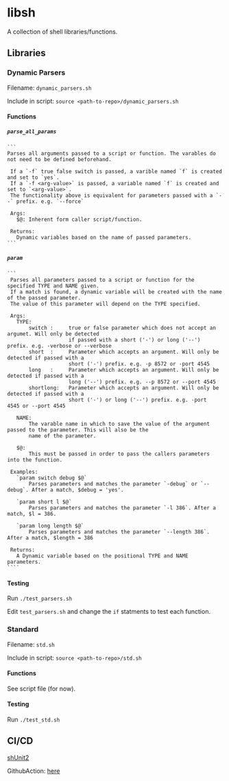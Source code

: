 # libsh
A collection of shell libraries/functions. 

## Libraries
### Dynamic Parsers

Filename: `dynamic_parsers.sh`

Include in script: `source <path-to-repo>/dynamic_parsers.sh`

#### Functions

##### `parse_all_params`
    ```
    Parses all arguments passed to a script or function. The varables do not need to be defined beforehand.
    
     If a `-f` true false switch is passed, a varible named `f` is created and set to `yes`.
     If a `-f <arg-value>` is passed, a variable named `f` is created and set to `<arg-value>`.
     The functionality above is equivalent for parameters passed with a `--` prefix. e.g. `--force`
    
     Args:
       $@: Inherent form caller script/function.
    
     Returns:
       Dynamic variables based on the name of passed parameters.
    ```

##### `param`
    ```
     Parses all parameters passed to a script or function for the specified TYPE and NAME given.
     If a match is found, a dynamic variable will be created with the name of the passed parameter.
     The value of this parameter will depend on the TYPE specified.
    
     Args:
       TYPE: 
           switch :     true or false parameter which does not accept an argumet. Will only be detected 
                        if passed with a short ('-') or long ('--') prefix. e.g. -verbose or --verbose
           short  :     Parameter which accepts an argument. Will only be detected if passed with a
                        short ('-') prefix. e.g. -p 8572 or -port 4545
           long   :     Parameter which accepts an argument. Will only be detected if passed with a 
                        long ('--') prefix. e.g. --p 8572 or --port 4545
           shortlong:   Parameter which accepts an argument. Will only be detected if passed with a
                        short ('-') or long ('--') prefix. e.g. -port  4545 or --port 4545
       
       NAME:
           The varable name in which to save the value of the argument passed to the parameter. This will also be the 
           name of the parameter.
    
       $@: 
           This must be passed in order to pass the callers parameters into the function.
    
     Examples:
       `param switch debug $@`
           Parses parameters and matches the parameter `-debug` or `--debug`. After a match, $debug = 'yes'.  
       
       `param short l $@`
           Parses parameters and matches the parameter `-l 386`. After a match, $l = 386.
       
       `param long length $@`
           Parses parameters and matches the parameter `--length 386`. After a match, $length = 386
    
     Returns: 
       A Dynamic variable based on the positional TYPE and NAME parameters.
    ````

#### Testing

Run `./test_parsers.sh`

Edit `test_parsers.sh` and change the `if` statments to test each function.

### Standard

Filename: `std.sh`

Include in script: `source <path-to-repo>/std.sh`

#### Functions

See script file (for now).

#### Testing 

Run `./test_std.sh`

## CI/CD

[shUnit2](https://github.com/kward/shunit2)

GithubAction: [here](https://github.com/marketplace/actions/generate-shell-script-unit-testing)
 
